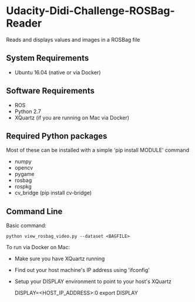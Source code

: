 # Udacity-Didi-Challenge-ROSBag-Reader
Reads and displays values and images in a ROSBag file

## System Requirements

* Ubuntu 16.04 (native or via Docker)

## Software Requirements

* ROS
* Python 2.7
* XQuartz (if you are running on Mac via Docker)

## Required Python packages

Most of these can be installed with a simple 'pip install MODULE' command

* numpy
* opencv
* pygame
* rosbag
* rospkg
* cv_bridge (pip install cv-bridge)

## Command Line

Basic command:

`
python view_rosbag_video.py --dataset <BAGFILE>
`

To run via Docker on Mac:

* Make sure you have XQuartz running
* Find out your host machine's IP address using 'ifconfig'
* Setup your DISPLAY environment to point to your host's XQuartz


    DISPLAY=<HOST_IP_ADDRESS>:0
    export DISPLAY

